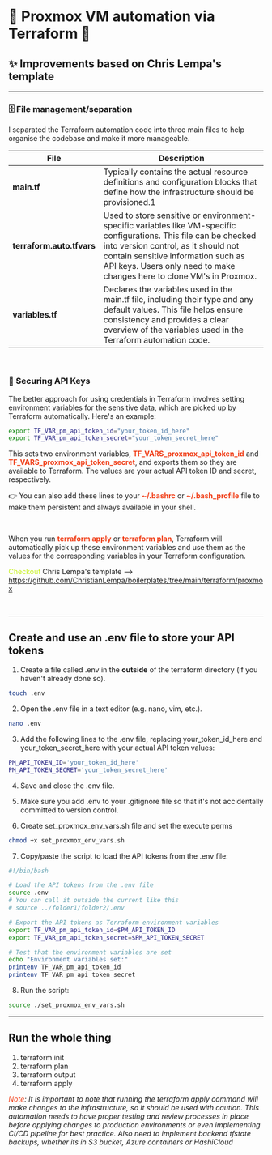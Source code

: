 # 🚀 Proxmox VM automation via Terraform 🚀

## ✨ Improvements based on Chris Lempa's template

---

### 🗄️ File management/separation
I separated the Terraform automation code into three main files to help organise the codebase and make it more manageable.

File|Description
---|---
**main.tf**|Typically contains the actual resource definitions and configuration blocks that define how the infrastructure should be provisioned.1
**terraform.auto.tfvars**|Used to store sensitive or environment-specific variables like VM-specific configurations. This file can be checked into version control, as it should not contain sensitive information such as API keys. Users only need to make changes here to clone VM's in Proxmox.
**variables.tf**|Declares the variables used in the main.tf file, including their type and any default values. This file helps ensure consistency and provides a clear overview of the variables used in the Terraform automation code.

<p>&nbsp;</p>

### 🔐 Securing API Keys
The better approach for using credentials in Terraform involves setting environment variables for the sensitive data, which are picked up by Terraform automatically. Here's an example:

```bash
export TF_VAR_pm_api_token_id="your_token_id_here"
export TF_VAR_pm_api_token_secret="your_token_secret_here"
```

This sets two environment variables, <font color="f03c15"> **TF_VARS_proxmox_api_token_id**</font> and <font color="f03c15">**TF_VARS_proxmox_api_token_secret**</font>, and exports them so they are available to Terraform. The values are your actual API token ID and secret, respectively.

👉 You can also add these lines to your <font color="f03c15">**~/.bashrc**</font> or <font color="f03c15">**~/.bash_profile**</font> file to make them persistent and always available in your shell.

<p>&nbsp;</p>

When you run <font color="f03c15">**terraform apply**</font> or <font color="f03c15">**terraform plan**</font>, Terraform will automatically pick up these environment variables and use them as the values for the corresponding variables in your Terraform configuration.

<font color="c5f015">Checkout</font> Chris Lempa's template --> <https://github.com/ChristianLempa/boilerplates/tree/main/terraform/proxmox>
<p>&nbsp;</p>

---

## Create and use an .env file to store your API tokens

1. Create a file called .env in the **outside** of the terraform directory (if you haven't already done so).

```bash
touch .env
```

2. Open the .env file in a text editor (e.g. nano, vim, etc.).

```bash
nano .env
```

3. Add the following lines to the .env file, replacing your_token_id_here and your_token_secret_here with your actual API token values:

```bash
PM_API_TOKEN_ID='your_token_id_here'
PM_API_TOKEN_SECRET='your_token_secret_here'
```

4. Save and close the .env file.

5. Make sure you add .env to your .gitignore file so that it's not accidentally committed to version control.

6. Create set_proxmox_env_vars.sh file and set the execute perms

```bash
chmod +x set_proxmox_env_vars.sh
```

7. Copy/paste the script to load the API tokens from the .env file:

```bash
#!/bin/bash

# Load the API tokens from the .env file
source .env
# You can call it outside the current like this
# source ../folder1/folder2/.env

# Export the API tokens as Terraform environment variables
export TF_VAR_pm_api_token_id=$PM_API_TOKEN_ID
export TF_VAR_pm_api_token_secret=$PM_API_TOKEN_SECRET

# Test that the environment variables are set
echo "Environment variables set:"
printenv TF_VAR_pm_api_token_id
printenv TF_VAR_pm_api_token_secret
```

8. Run the script:

```bash
source ./set_proxmox_env_vars.sh
```

---
## Run the whole thing
1. terraform init
2. terraform plan
3. terraform output
4. terraform apply

*<font color="f03c15">Note</font>: It is important to note that running the terraform apply command will make changes to the infrastructure, so it should be used with caution.*
*This automation needs to have proper testing and review processes in place before applying changes to production environments or even implementing CI/CD pipeline for best practice.*
*Also need to implement backend tfstate backups, whether its in S3 bucket, Azure containers or HashiCloud*